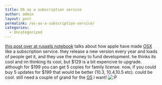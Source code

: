 ```yaml
---
title: OS as a subscription service
author: admin
layout: post
permalink: /os-as-a-subscription-service/
categories:
  - Uncategorized
---
```

[this post over at russels notebook][1] talks about how apple have made [OSX][2] like a subscription service. they release a new version every year and loads of people get it, and they use the money to fund development. he thinks its cool and im thinking its cool, but $129 is a bit expencive to upgrade. although for $199 you can get 5 copies for family license. now, if you could buy 5 updates for $199 that would be better (10.3, 10.4,10.5 etc). could be cool. still need a couple of grand for the [G5][3] i want! <img src="http://blog.lotas-smartman.net/wp-includes/images/smilies/icon_razz.gif" alt=":P" class="wp-smiley" />

 [1]: http://www.russellbeattie.com/notebook/1004713.html
 [2]: http://www.apple.com/macosx
 [3]: http://www.apple.com/powermac